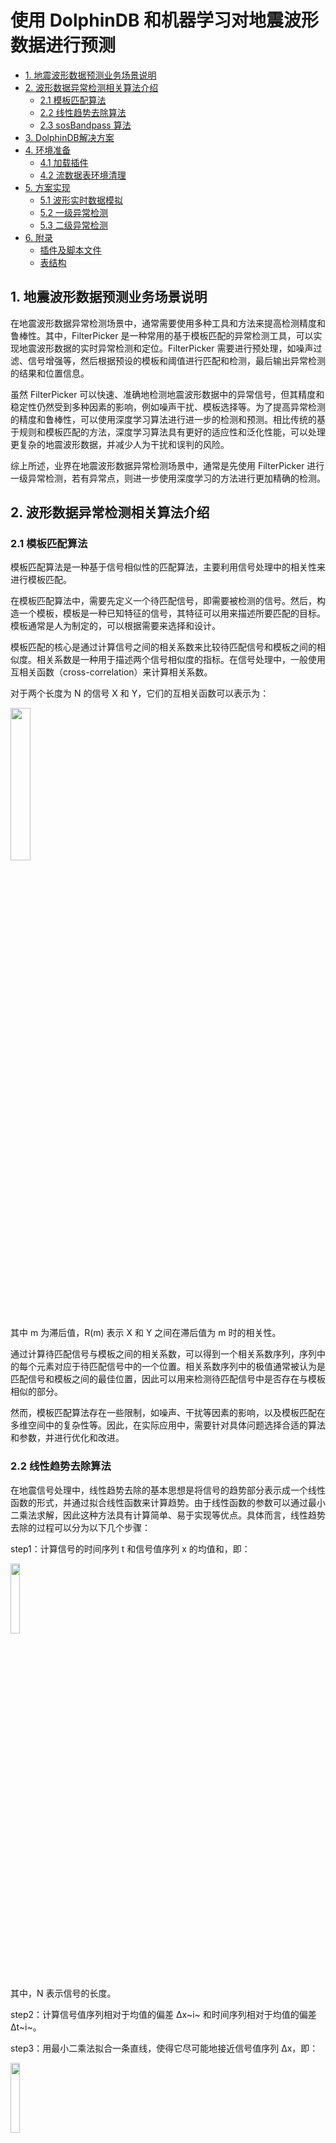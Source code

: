 # 使用 DolphinDB 和机器学习对地震波形数据进行预测
- [1. 地震波形数据预测业务场景说明](#1-地震波形数据预测业务场景说明)
- [2. 波形数据异常检测相关算法介绍](#2-波形数据异常检测相关算法介绍)
	- [2.1 模板匹配算法](#21-模板匹配算法)
	- [2.2 线性趋势去除算法](#22-线性趋势去除算法)
	- [2.3 sosBandpass 算法](#23-sosbandpass-算法)
- [3. DolphinDB解决方案](#3-dolphindb解决方案)
- [4. 环境准备](#4-环境准备)
	- [4.1 加载插件](#41-加载插件)
	- [4.2 流数据表环境清理](#42-流数据表环境清理)
- [5. 方案实现](#5-方案实现)
	- [5.1 波形实时数据模拟](#51-波形实时数据模拟)
	- [5.2 一级异常检测](#52-一级异常检测)
	- [5.3 二级异常检测](#53-二级异常检测)
- [6. 附录](#6-附录)
	- [插件及脚本文件](#插件及脚本文件)
	- [表结构](#表结构)


## 1. 地震波形数据预测业务场景说明

在地震波形数据异常检测场景中，通常需要使用多种工具和方法来提高检测精度和鲁棒性。其中，FilterPicker 是一种常用的基于模板匹配的异常检测工具，可以实现地震波形数据的实时异常检测和定位。FilterPicker 需要进行预处理，如噪声过滤、信号增强等，然后根据预设的模板和阈值进行匹配和检测，最后输出异常检测的结果和位置信息。

虽然 FilterPicker 可以快速、准确地检测地震波形数据中的异常信号，但其精度和稳定性仍然受到多种因素的影响，例如噪声干扰、模板选择等。为了提高异常检测的精度和鲁棒性，可以使用深度学习算法进行进一步的检测和预测。相比传统的基于规则和模板匹配的方法，深度学习算法具有更好的适应性和泛化性能，可以处理更复杂的地震波形数据，并减少人为干扰和误判的风险。

综上所述，业界在地震波形数据异常检测场景中，通常是先使用 FilterPicker 进行一级异常检测，若有异常点，则进一步使用深度学习的方法进行更加精确的检测。

## 2. 波形数据异常检测相关算法介绍

### 2.1 模板匹配算法

模板匹配算法是一种基于信号相似性的匹配算法，主要利用信号处理中的相关性来进行模板匹配。

在模板匹配算法中，需要先定义一个待匹配信号，即需要被检测的信号。然后，构造一个模板，模板是一种已知特征的信号，其特征可以用来描述所要匹配的目标。模板通常是人为制定的，可以根据需要来选择和设计。

模板匹配的核心是通过计算信号之间的相关系数来比较待匹配信号和模板之间的相似度。相关系数是一种用于描述两个信号相似度的指标。在信号处理中，一般使用互相关函数（cross-correlation）来计算相关系数。

对于两个长度为 N 的信号 X 和 Y，它们的互相关函数可以表示为：

<img src="./images/Earthquake_Prediction_with_DolphinDB_and_Machine_Learning/2_1.png" width=25%>

其中 m 为滞后值，R(m) 表示 X 和 Y 之间在滞后值为 m 时的相关性。

通过计算待匹配信号与模板之间的相关系数，可以得到一个相关系数序列，序列中的每个元素对应于待匹配信号中的一个位置。相关系数序列中的极值通常被认为是匹配信号和模板之间的最佳位置，因此可以用来检测待匹配信号中是否存在与模板相似的部分。

然而，模板匹配算法存在一些限制，如噪声、干扰等因素的影响，以及模板匹配在多维空间中的复杂性等。因此，在实际应用中，需要针对具体问题选择合适的算法和参数，并进行优化和改进。

### 2.2 线性趋势去除算法

在地震信号处理中，线性趋势去除的基本思想是将信号的趋势部分表示成一个线性函数的形式，并通过拟合线性函数来计算趋势。由于线性函数的参数可以通过最小二乘法求解，因此这种方法具有计算简单、易于实现等优点。具体而言，线性趋势去除的过程可以分为以下几个步骤：

step1：计算信号的时间序列 t 和信号值序列 x 的均值和，即：

<img src="./images/Earthquake_Prediction_with_DolphinDB_and_Machine_Learning/2_2.png" width=17%>

其中，N 表示信号的长度。

step2：计算信号值序列相对于均值的偏差 Δx~i~ 和时间序列相对于均值的偏差 Δt~i~。

step3：用最小二乘法拟合一条直线，使得它尽可能地接近信号值序列 Δx，即：

<img src="./images/Earthquake_Prediction_with_DolphinDB_and_Machine_Learning/2_3.png" width=17%>

其中，a 和 b 是拟合直线的斜率和截距，ε~i~ 是误差项。

step4：计算拟合直线的值 y~i~，即：

<img src="./images/Earthquake_Prediction_with_DolphinDB_and_Machine_Learning/2_4.png" width=14%>

step5：将信号的趋势部分去除，得到去趋势后的信号，即：

<img src="./images/Earthquake_Prediction_with_DolphinDB_and_Machine_Learning/2_5.png" width=12%>

### 2.3 sosBandpass 算法

sosBandpass 是一种数字信号处理算法，用于对地震数据进行带通滤波。其原理是使用一组二阶 IIR 滤波器级联，实现对地震数据在指定频率范围内的滤波，同时保留原始信号的相位信息。

具体地，sosBandpass 算法使用了一组二阶 IIR 滤波器级联的结构，也称为“串联二阶段滤波器”（Second-Order Sections Filter，SOS Filter）。每个二阶 IIR 滤波器的传递函数可以表示为：

<img src="./images/Earthquake_Prediction_with_DolphinDB_and_Machine_Learning/2_6.png" width=20%>

其中 z 是单位圆上的复变量，b~0~ b~1~, b~2~, a~1~, a~2~ 是滤波器的系数。通过调整这些系数的值，可以实现不同类型的滤波器，例如低通滤波器、高通滤波器和带通滤波器等。

对于一个带通滤波器，其通带范围可以表示为 [flow, fhigh]，其中 flow 和 fhigh 分别表示低频和高频截止频率。在 sosBandpass 算法中，通带范围被分成若干个子段，每个子段对应一个二阶 IIR 滤波器。假设通带范围被分成了 N 个子段，那么 sosBandpass 算法可以表示为：

<img src="./images/Earthquake_Prediction_with_DolphinDB_and_Machine_Learning/2_7.png" width=25%>

其中 x[n] 表示原始地震数据，y[n] 表示滤波后的地震数据。设 H~i~(z) 表示第 i 个二阶 IIR 滤波器的输出，可以表示为：

<img src="./images/Earthquake_Prediction_with_DolphinDB_and_Machine_Learning/2_8.png" width=25%>

其中，b~i,0~ ，b~i,1~，b~i,2~，a~i,1~， a~i,2~ 是第 i 个二阶 IIR 滤波器的系数。

## 3. DolphinDB解决方案

<img src="./images/Earthquake_Prediction_with_DolphinDB_and_Machine_Learning/3_1.png" width=55%>

- 实时流接入：流数据表是 DolphinDB 设计专门用于应对实时流数据存储与计算的内存表。具备吞吐量大，低延迟的优点，支持持久化，支持高可用。
- 流数据发布、订阅与消费：DolphinDB 流数据模块采用“发布-订阅-消费”的模式。流数据首先注入流数据表中，通过流数据表来发布数据，数据节点或者第三方的应用可以通过 DolphinDB 脚本或 API 来订阅及消费流数据。
- FilterPicker 插件：FilterPicker 是一种自动地震信号检测工具，可以从大量地震数据中自动检测和识别地震信号。它主要应用于地震预警、地震监测、地震研究等领域。DolphinDB 开发了对应的 FilterPicker 插件，根据该插件，可在 DolphinDB 内调用模板匹配算法，实现对地震波数据的处理，输出其中的突峭点。
- RTSeis 插件：RTSeis 是一个基于 Python 的实时地震数据处理包，包括地震数据的读取、处理、滤波、台阵响应的移除和地震事件检测等。DolphinDB 开发了对应的 RTSeis 插件，根据该插件，可以对波形数据进行 sosBandPass 滤波处理。
- TensorFlow 插件：用户可以使用 TensorFlow 框架将训练好的模型导出成 .pb 文件，在 DolphinDB 中通过 TensorFlow 插件调用该模型进行预测。

技术架构图中，DolphinDB 流数据表接收外部地震计产生的实时流数据，调用 FilterPicker 插件中的模板匹配算法对实时数据进行一级异常检测，对于异常点，先进行去趋势、滤波处理，再将结果归一化，最后调用 TensorFlow 插件进行预测，输出异常检测结果。

## 4. 环境准备

本节主要内容为加载插件、创建流数据表等，是后续波形实时数据模拟、异常检测的前备工作。

### 4.1 加载插件

为实现波形数据异常检测，DolphinDB 开发了对应的插件，见[附录](#插件及脚本文件)（目前只提供离线版，插件正式发布后会提供下载链接）。下载插件，在 *plugins* 目录下建立 *filterpicker*、*rtseis*、*tf* 三个文件夹，将插件解压到对应的文件夹里。

注意：添加环境变量前需关闭 DolphinDB Server。

Linux 添加环境变量：

```
export LD_LIBRARY_PATH=<YOUR DolphinDB Dir>/server/plugins/rtseis/:$LD_LIBRARY_PATH
export LD_LIBRARY_PATH=<YOUR DolphinDB Dir>/server/plugins/tf/:$LD_LIBRARY_PATH
```

启动 DolphinDB Server，通过 `loadPlugin()` 函数加载插件

```
try{ loadPlugin("./plugins/filterpicker/PluginFilterPicker.txt") }catch(ex){print(ex) }
try{ loadPlugin("./plugins/rtseis/PluginRTSeis.txt") }catch(ex){print(ex) }
try{ loadPlugin("./plugins/tf/PluginTf.txt") }catch(ex){print(ex) }
```

### 4.2 流数据表环境清理

清理流数据表之前需要取消订阅，通过 `unsubscribeTable()` 函数取消订阅，然后再通过 `dropStream()` 函数删除流数据表：

```
unsubscribeTable(tableName = "dataStream", actionName="filterPickerPredict");go
unsubscribeTable(tableName = "pickerStream",actionName="tensorFlowPredict");go
try{dropStreamTable("dataStream")}catch(ex){print(ex)}
try{dropStreamTable("pickerStream")}catch(ex){print(ex)}
try{dropStreamTable("tensorStream")}catch(ex){print(ex)}
```

以 `enableTableShareAndPersistence()` 函数创建流数据共享表并持久化：

```
  //dataStream，接收波形实时流数据
enableTableShareAndPersistence(table=streamTable(1000000:0, `tagid`ts`data, [INT,TIMESTAMP, INT]), tableName=`dataStream, cacheSize=1000000);
  //pickerStream
enableTableShareAndPersistence(table=streamTable(100000:0, `ts`id, [TIMESTAMP,INT]), tableName=`pickerStream, cacheSize=1000000);
  //tensorStream
enableTableShareAndPersistence(table=streamTable(100000:0, `ts`id, [TIMESTAMP, INT]), tableName=`tensorStream, cacheSize=1000000);
```

创建分布式数据库和维度表：

```
if(existsDatabase("dfs://seis01")) dropDatabase("dfs://seis01");
  //创建分布式数据库
create database "dfs://seis01" partitioned by VALUE(1..10), engine='TSDB'
  //创建维度表
create table "dfs://seis01"."tagInfo"(
	xfdsn SYMBOL,
	net SYMBOL,
	sta SYMBOL,
	loc SYMBOL,
	chn SYMBOL,
	id INT[compress="delta"]
)
sortColumns=[`id];
  //向维度表插入数据
net = ["ZJ","YN","XZ","XJ","TJ"]
sta = ["A0001","A0002","A0003","A0004","A0005","A0006","B0001","B0002","B0003","C0001"]
tmp = `EIE`EIN`EIZ
netList = stretch(net,150)
staList = take(stretch(sta,30),150)
locList = take(`40,150)
chn = take(tmp,150)
colt =   array(STRING)
for(i in 0..(chn.size()-1)){
	colt.append!( chn[i].split()[0] + "_" + chn[i].split()[1] + "_" +chn[i].split()[2] )
}
xfdsn = "XFDSN:"+netList+"_"+staList+"_"+locList+"_"+colt
t = table(xfdsn,netList as net,staList as sta,locList as loc,chn,1..150 as id)
loadTable( "dfs://seis01","tagInfo").append!(t);
```

## 5. 方案实现

本章包括以下内容

- 波形实时数据模拟
- 一级异常检测
- 二级异常检测

### 5.1 波形实时数据模拟

实际生产环境中每个通道每10毫秒采集一次数据，每个台站有三个通道。以下代码模拟了三个台站的波形实时数据：

```
/*
 * 模拟实时数据
 */
def insertIntoDataStream(){
	do{
		tagidList = 1 2 3 4 5 6 7 8 9
		ts = now()+(0..400)*10
		t = table(stretch(tagidList,3600)as tagid,take(ts,3600) as ts,randNormal(-2500, 1000, 3600) as data)
		objByName(`dataStream).append!(t)
		sleep(3500)
	}while(true)
}
jobId = submitJob("simulate","simulate",insertIntoDataStream);
//通过以下方式取消Job
//cancelJob(jobId)
```

### 5.2 一级异常检测

通过 `subscribe()` 函数订阅实时数据，进行一级异常检测，处理逻辑及代码如下所示：

step1：将实时数据按照 tagid 分组

step2：对每一 tagid，调用 `filterPicker::createFilterPicker()` 函数创建 filter handler

step3：调用 `filterPicker::filerPicker(pickerPtr, timeCol, dataCol, [fixedSize])` 函数进行模板匹配，得到突峭点。其中，各个参数含义如下所示：

- pickerPtr：每一 tagid 对应的 filter handler；
- timeCol：每一 tagid 对应的时间列；
- dataCol：每一 tagid 对应的采样值；
- fixedSize：批计算数据量大小，若数据不足 fixedSize，会累积到下次凑足 fixedSize 再进行计算

其中，突峭点算法参考 [ALomax - FilterPicker - a general purpose, broad-band, phase detector and picker](http://alomax.free.fr/FilterPicker/) 

```
/*
 *一级异常检测处理函数
 *计算波形实时数据中的突峭时间点
 *返回值为突峭时间点和通道id
 */
def pickerHandler(mutable pickerSt, mutable res, vz, msg){
	tags=groups(msg[`tagid]) //按tagid分组
	for (tag in tags.keys()){
		re=res[tag]
		if(re==NULL){
			//创建filter handler
			re= filterPicker::createFilterPicker()
			res[tag]=re
		}
		//将数据传入filterPicker进行计算
		vt=filterPicker::filterPicker(re,msg[tags[tag]][`ts], msg[tags[tag]][`data].float(), 1000)
		if(vt.size()>0){
			vid=take(tag,vt.size())
			pickerSt.append!(table(vt as ts,vid as id))
		}
	}
}

vz=exec id from loadTable("dfs://seis01","tagInfo") where chn ilike("%z") //只需要计算Z分量的数据
res=dict(INT, ANY)
//订阅dataStream，进行一级异常检测，异常检测结果输出到filterStream中
subscribeTable(tableName = "dataStream", actionName="filterPickerPredict", offset=-1,handler=pickerHandler{objByName("pickerStream"), res, vz, }, msgAsTable=true, batchSize = 2000, throttle=1,reconnect=true)
```

一级异常检测结果样例如下所示：

|           ts            |  id  |
| :---------------------: | :--: |
| 2023.04.20T14:37:57.838 |  1   |

上述异常时间点前后几秒内的采样数据如下：

| tagid |           ts            | data  |
| :---: | :---------------------: | :---: |
|   …   |            …            |   …   |
|   1   | 2023.04.20T14:37:57.797 | -3120 |
|   1   | 2023.04.20T14:37:57.807 | -3005 |
|   1   | 2023.04.20T14:37:57.818 | -521  |
|   1   | 2023.04.20T14:37:57.828 | -3886 |
|   1   | 2023.04.20T14:37:57.838 | 1441  |
|   1   | 2023.04.20T14:37:57.848 | 1220  |
|   1   | 2023.04.20T14:37:57.858 | -974  |
|   1   | 2023.04.20T14:37:57.868 | -396  |
|   1   | 2023.04.20T14:37:57.878 | -943  |
|   …   |            …            |   …   |

从采样数据来看，“2023.04.20T14:37:57.838”时间点前后振幅明显变大，确实是一个突峭点。

### 5.3 二级异常检测

通过 `subscribe()` 函数订阅 pickerStream，进行去趋势、滤波、归一化以及二级异常检测，处理逻辑及代码如下所示：

step1：调用 `tf::load(modelFileName, inputName, outputName, [shape])` 函数导入训练好的 TensorFlow 模型（本文使用的深度学习模型不方便对外提供，读者需自行训练模型并调用）。其中各参数含义如下：

- *modelFileName*：模型路径。如果是 keras 生成的 h5 格式的模型文件，可用 [Keras to TensorFlow](https://github.com/amir-abdi/keras_to_tensorflow) 将 h5 格式的模型文件转成 TensorFlow 的 pb 文件后再进行加载。
- *inputName*：模型中输入节点名称，如果不知道，可用[附录](#插件及脚本文件)的 *printTensorName.py* 文件进行打印，输出的第一个即为输入节点名称。
- *outputName*：模型中输出节点名称，如果不知道，可用[附录](#插件及脚本文件)的 *printTensorName.py* 文件进行打印，输出的最后一个即为输出节点名称。
- *shape*：N 维 (N>=3) 数组的 shape，当 N>=3 时才需要提供，类型为 int 类型的 vector，如[3, 5, 8]表示 *shape* 为3×5×8。如果提供了 *shape*，后面用于预测的 data 请使用 `flatten(x)` 函数转成的一维向量。

step2：提取突峭点前后两秒内三分量数据

step3：剔除趋势成分(本文将趋势视为线性的，采用最小二乘法估计线性函数的参数)

step4：调用 `rtseis::sosBandPass(x, nTaps, f_min, f_max, windowType, fsamp, ripple)` 函数对三通道数据进行 sosBandPass 变换。其中，各个参数含义如下所示：

- *x*：需要处理的数据
- *nTaps*：筛选器参数
- *f_min*：最低频率
- *f_max*：最高频率
- *windowType*：窗口类型，0-3分别代表 BUTTERWORTH，BESSEL，CHEBYSHEV1，CHEBYSHEV2
- *fsamp*：采样频率
- *ripple*：windowType 为2或3时的波纹大小

step5：先对滤波数据进行归一化处理，然后调用 `tf::predict(model, data)` 函数进行预测，当预测概率 prob_P 或者 prob_s 的概率大于0.9时，认为该段信号很可能是地震波 P 波或者 S 波信号，然后输出对应的 filterpicker 的突峭点。其中，`tf::predict(model, data)` 各参数含义如下所示：

- *model*：tensorflow 的 model，为 `tf::load()` 函数的返回值
- *data*：需要预测的数据，仅支持同种数据类型的 matrix、vector、table 或者 dictionary。如果在 `tf::load()` 时提供了 *shape* 参数，则 *data* 必须为使用 `flatten(x)` 函数转成的一维向量。

```
def tensorHandler(mutable tensorSt, mutable infoTable, mutable model, mutable cache, msg){
	if(msg.type()!=0) cache.append!(msg)	
	if(cache.size()==0) return
	currTime = now() - 2000
	outed = select * from cache where timestamp  < currTime
	for(s in outed){
		//获取同个台站id信息
		info = select net,sta,loc from infoTable where id == s[`id]
		netInfo = info[`net][0]
		staInfo = info[`sta][0]
		bhzInfo = info[`loc][0]
		bheId = exec id from infoTable where net == netInfo and sta == staInfo and loc == bhzInfo and ilike(chn,"%e")
		bhnId = exec id from infoTable where net == netInfo and sta == staInfo and loc == bhzInfo and ilike(chn,"%n")
		bhzId = exec id from infoTable where net == netInfo and sta == staInfo and loc == bhzInfo and ilike(chn,"%z")
		//获取三个分量数据
		begT = timestamp(s[`timestamp] - 2000)
		endT = timestamp(s[`timestamp] + 1999)
		ve = exec data from dataStream where tagid ==bheId[0] and ts between(begT:endT)
		vn = exec data from dataStream where tagid ==bhnId[0] and ts between(begT:endT)
		vz = exec data from dataStream where tagid ==bhzId[0] and ts between(begT:endT)
		if(ve.size()==  400 && vn.size() ==  400 && vz.size() ==  400) {
			//去趋势
			tem = ols(vn, 0..399)
			bhn = vn - (tem[0] + tem[1]*0..399)
			tem = ols(ve, 0..399)
			bhe = ve - (tem[0] + tem[1]*0..399)
			tem = ols(vz, 0..399)
			bhz = vz - (tem[0] + tem[1]*0..399)
			//滤波
			bhn = rtseis::sosBandPass(bhn,4,3.0,20.0,0,100.0,0.0);
			bhe = rtseis::sosBandPass(bhe,4,3.0,20.0,0,100.0,0.0);
			bhz = rtseis::sosBandPass(bhz,4,3.0,20.0,0,100.0,0.0);
			m = matrix(bhn,bhe,bhz)
			//矩阵数据归一化
			m1 = m / max(max(abs(m)))
			//输入模型进行预测, ts返回值为预测结果
			ts = tf::predict(model, float(m1))
			//prob_p 是P波的概率，prob_S是S波概率, prob_N是噪声的概率。
			prob_P = ts[0]
			prob_S = ts[1]
			prob_N = ts[2]
			if(prob_P > 0.90 || prob_S > 0.90){
				tensorSt.append!(table(s[`timestamp] as timestamp, s[`id] as id))
			}	
		 }
	}
	delete from cache where timestamp  < currTime	
}

  //导入模型
model = tf::load("./model_pol.pb", "conv1d_1_input", "activation_7_1/concat")
infoTable = select * from  loadTable("dfs://seis01","tagInfo")
vz=exec id from loadTable("dfs://seis01","tagInfo") where chn ilike("%z") //只需要计算Z分量的数据
cache =   table(10:0, `timestamp`id, [TIMESTAMP, INT])
  //订阅pickerStream，进行二级异常检测
subscribeTable(tableName = "pickerStream",actionName="tensorFlowPredict", offset=-1, handler=tensorHandler{objByName("tensorStream"),infoTable, model,cache,}, msgAsTable=true, batchSize = 1000, throttle=0.4, timeTrigger=true,reconnect=true)
```

对一级异常检测的结果进行二级异常检测后，结果样例如下表所示：

|           ts            |  id  |
| :---------------------: | :--: |
| 2023.04.20T14:37:57.838 |  1   |

## 6. 附录

### 插件及脚本文件

- [filterpicker](https://docs.dolphindb.cn/zh/appendices/earthquake/filterpicker.zip)
- [rtseis](https://docs.dolphindb.cn/zh/appendices/earthquake/rtseis.zip)
- [tf](https://docs.dolphindb.cn/zh/appendices/earthquake/tf.zip)
- [printTensorName.py](https://docs.dolphindb.cn/zh/appendices/earthquake/printTensorName.py)


### 表结构

维度表结构：

| 字段  | DolphinDB 数据类型 | 含义 |
| ----- | ------------------ | ---- |
| xfdsn | SYMBOL             |      |
| net   | SYMBOL             | 台网 |
| sta   | SYMBOL             | 台站 |
| loc   | SYMBOL             | 位置 |
| chn   | SYMBOL             | 通道 |
| id    | INT                |      |

dataStream 表结构：

| **字段名** | **DolphinDB 数据类型** | **含义**                    |
| :--------- | :--------------------- | :-------------------------- |
| tagid      | INT                    | 维度表中的 id，代表一个通道 |
| ts         | TIMESTAMP              | 采样时间                    |
| data       | INT                    | 采样值                      |

pickerStream 表结构：

| 字段 | DolphinDB 数据类型 | 含义                        |
| ---- | ------------------ | --------------------------- |
| ts   | TIMESTAMP          | 采样时间                    |
| id   | INT                | 维度表中的 id，代表一个通道 |

tensorStream 表结构：

| **字段** | **DolphinDB 数据类型** | **含义**                    |
| :------- | :--------------------- | :-------------------------- |
| ts       | TIMESTAMP              | 采样时间                    |
| id       | INT                    | 维度表中的 id，代表一个通道 |

 